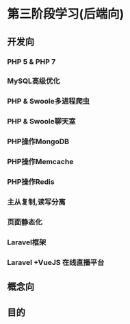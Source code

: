 
# 第三阶段学习(后端向)

## 开发向
### PHP 5 & PHP 7
### MySQL高级优化
### PHP & Swoole多进程爬虫
### PHP & Swoole聊天室
### PHP操作MongoDB
### PHP操作Memcache
### PHP操作Redis
### 主从复制,读写分离
### 页面静态化
### Laravel框架
### Laravel +VueJS 在线直播平台

## 概念向


## 目的